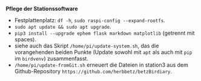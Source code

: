 <!--keywords[bookworm,Pflege_bookworm,README]-->

**Pflege der Stationssoftware**

- Festplattenplatz: `df -h`, `sudo raspi-config --expand-rootfs`.
-  `sudo apt update && sudo apt upgrade`.
-  `pip3 install --upgrade ephem flask markdown matplotlib` (getrennt mit spaces).
-  siehe auch das Skript `/home/pi/update-system.sh`, das die vorangehenden beiden Punkte (Update sowohl mit `apt` als auch mit `pip` im `birdvenv`) zusammenfasst.
-  `/home/pi/update-fromGit.sh` erneuert die Dateien in station3 aus dem Github-Repository `https://github.com/herbbetz/betzBirdiary`.